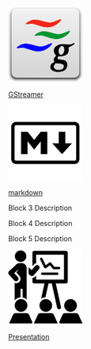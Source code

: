 
<div class="grid-container">
    <div class="grid-item">
        <a href="Gstreamer/">
        <img src="images/gstreamer.png" width="150" height="150">
        <p>GStreamer</p>
        </a>
    </div>
    <div class="grid-item">
        <a href="markdown/">
        <img src="images/markdown.png" width="150" height="150">
        <p>markdown </p>
        </a>
    </div>
    <div class="grid-item">
        <p>Block 3 Description</p>
    </div>
    <div class="grid-item">
        <p>Block 4 Description</p>
    </div>
    <div class="grid-item">
        <p>Block 5 Description</p>
    </div>
    <div class="grid-item">
    <a href="Presentation/">
        <img src="images/presentation.png" width="150" height="150">
        <p>Presentation</p>
        </a>
    </div>
</div>